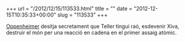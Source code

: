 +++
url = "/2012/12/15/113533.html"
title = ""
date = "2012-12-15T10:35:33+00:00"
slug = "113533"
+++

<p><a href="http://en.wikipedia.org/wiki/J._Robert_Oppenheimer">Oppenheimer</a> desitja secretament que Teller tingui raó, esdevenir Xiva, destruir el món per una reacció en cadena en el primer assaig atòmic.</p>
